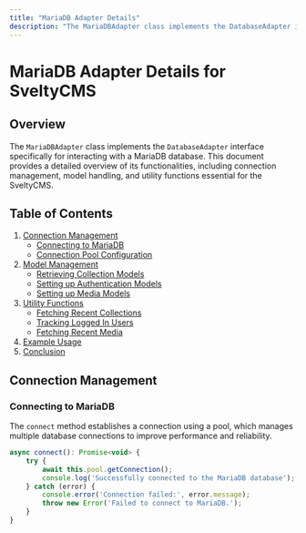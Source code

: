 ```yaml
---
title: "MariaDB Adapter Details"
description: "The MariaDBAdapter class implements the DatabaseAdapter interface specifically for interacting with a MariaDB database."
---
```


# MariaDB Adapter Details for SveltyCMS

## Overview
The `MariaDBAdapter` class implements the `DatabaseAdapter` interface specifically for interacting with a MariaDB database. This document provides a detailed overview of its functionalities, including connection management, model handling, and utility functions essential for the SveltyCMS.

## Table of Contents
1. [Connection Management](#connection-management)
   - [Connecting to MariaDB](#connecting-to-mariadb)
   - [Connection Pool Configuration](#connection-pool-configuration)
2. [Model Management](#model-management)
   - [Retrieving Collection Models](#retrieving-collection-models)
   - [Setting up Authentication Models](#setting-up-authentication-models)
   - [Setting up Media Models](#setting-up-media-models)
3. [Utility Functions](#utility-functions)
   - [Fetching Recent Collections](#fetching-recent-collections)
   - [Tracking Logged In Users](#tracking-logged-in-users)
   - [Fetching Recent Media](#fetching-recent-media)
4. [Example Usage](#example-usage)
5. [Conclusion](#conclusion)

## Connection Management

### Connecting to MariaDB
The `connect` method establishes a connection using a pool, which manages multiple database connections to improve performance and reliability.

```javascript
async connect(): Promise<void> {
    try {
        await this.pool.getConnection();
        console.log('Successfully connected to the MariaDB database');
    } catch (error) {
        console.error('Connection failed:', error.message);
        throw new Error('Failed to connect to MariaDB.');
    }
}
